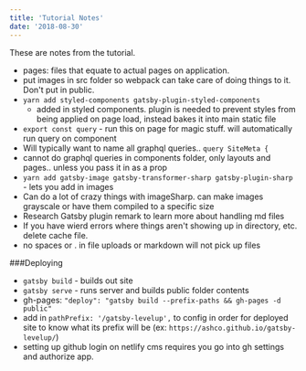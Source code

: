 ```yaml
---
title: 'Tutorial Notes'
date: '2018-08-30'
---
```


These are notes from the tutorial.

- pages: files that equate to actual pages on application.
- put images in src folder so webpack can take care of doing things to it. Don't put in public.
- `yarn add styled-components gatsby-plugin-styled-components`
  - added in styled components. plugin is needed to prevent styles from being applied on page load, instead bakes it into main static file
- `export const query` - run this on page for magic stuff. will automatically run query on component
- Will typically want to name all graphql queries.. `query SiteMeta {`
- cannot do graphql queries in components folder, only layouts and pages.. unless you pass it in as a prop
- `yarn add gatsby-image gatsby-transformer-sharp gatsby-plugin-sharp` - lets you add in images
- Can do a lot of crazy things with imageSharp. can make images grayscale or have them compiled to a specific size
- Research Gatsby plugin remark to learn more about handling md files
- If you have wierd errors where things aren't showing up in directory, etc. delete cache file.
- no spaces or . in file uploads or markdown will not pick up files

###Deploying

- `gatsby build` - builds out site
- `gatsby serve` - runs server and builds public folder contents
- gh-pages: `"deploy": "gatsby build --prefix-paths && gh-pages -d public"`
- add in `pathPrefix: '/gatsby-levelup',` to config in order for deployed site to know what its prefix will be (ex: `https://ashco.github.io/gatsby-levelup/`)
- setting up github login on netlify cms requires you go into gh settings and authorize app.

